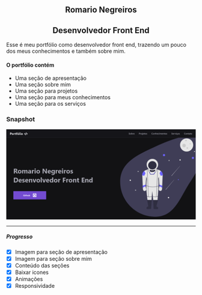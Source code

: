 <h2 style="text-align: center; font-weight: bold;">Romario Negreiros</h2>
<h2 style="text-align: center; font-weight: bold;">Desenvolvedor Front End</h2>

Esse é meu portfólio como desenvolvedor front end, trazendo um pouco dos meus conhecimentos
e também sobre mim.

#### O portfólio contém
* Uma seção de apresentação
* Uma seção sobre mim
* Uma seção para projetos
* Uma seção para meus conhecimentos
* Uma seção para os serviços

### Snapshot
![Snapshot](./assets/snapshot.png)

-----------------------------------------------------------------------------------------------------------------------------

##### Progresso
- [x] Imagem para seção de apresentação
- [x] Imagem para seção sobre mim
- [x] Conteúdo das seções
- [x] Baixar icones
- [x] Animações
- [x] Responsividade
